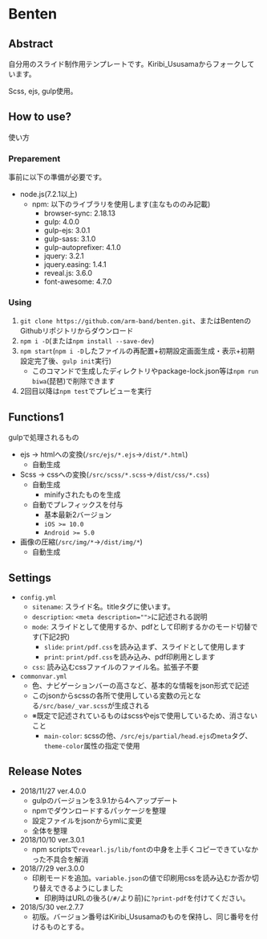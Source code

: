 # Benten

## Abstract

自分用のスライド制作用テンプレートです。Kiribi_Ususamaからフォークしています。

Scss, ejs, gulp使用。

## How to use?

使い方

### Preparement

事前に以下の準備が必要です。

- node.js(7.2.1以上)
    - npm: 以下のライブラリを使用します(主なもののみ記載)
        - browser-sync: 2.18.13
        - gulp: 4.0.0
        - gulp-ejs: 3.0.1
        - gulp-sass: 3.1.0
        - gulp-autoprefixer: 4.1.0
        - jquery: 3.2.1
        - jquery.easing: 1.4.1
        - reveal.js: 3.6.0
        - font-awesome: 4.7.0

### Using

1. `git clone https://github.com/arm-band/benten.git`、またはBentenのGithubリポジトリからダウンロード
2. `npm i -D`(または`npm install --save-dev`)
3. `npm start`(`npm i -D`したファイルの再配置+初期設定画面生成・表示+初期設定完了後、`gulp init`実行)
    - このコマンドで生成したディレクトリやpackage-lock.json等は`npm run biwa`(琵琶)で削除できます
4. 2回目以降は`npm test`でプレビューを実行

## Functions1

gulpで処理されるもの

- ejs → htmlへの変換(`/src/ejs/*.ejs`→`/dist/*.html`)
    - 自動生成
- Scss → cssへの変換(`/src/scss/*.scss`→`/dist/css/*.css`)
    - 自動生成
        - minifyされたものを生成
    - 自動でプレフィックスを付与
        - 基本最新2バージョン
        - `iOS >= 10.0`
        - `Android >= 5.0`
- 画像の圧縮(`/src/img/*`→`/dist/img/*`)
    - 自動生成

## Settings

- `config.yml`
    - `sitename`: スライド名。titleタグに使います。
    - `description`: `<meta description="">`に記述される説明
    - `mode`: スライドとして使用するか、pdfとして印刷するかのモード切替です(下記2択)
        - `slide`: `print/pdf.css`を読み込まず、スライドとして使用します
        - `print`: `print/pdf.css`を読み込み、pdf印刷用とします
    - `css`: 読み込むcssファイルのファイル名。拡張子不要
- `commonvar.yml`
    - 色、ナビゲーションバーの高さなど、基本的な情報をjson形式で記述
    - このjsonからscssの各所で使用している変数の元となる`/src/base/_var.scss`が生成される
    - ※既定で記述されているものはscssやejsで使用しているため、消さないこと
        - `main-color`: scssの他、`/src/ejs/partial/head.ejs`の`meta`タグ、`theme-color`属性の指定で使用

## Release Notes

- 2018/11/27 ver.4.0.0
    - gulpのバージョンを3.9.1から4へアップデート
    - npmでダウンロードするパッケージを整理
    - 設定ファイルをjsonからymlに変更
    - 全体を整理
- 2018/10/10 ver.3.0.1
    - npm scriptsで`revearl.js/lib/font`の中身を上手くコピーできていなかった不具合を解消
- 2018/7/29 ver.3.0.0
    - 印刷モードを追加。`variable.json`の値で印刷用cssを読み込むか否か切り替えできるようにしました
        - 印刷時はURLの後ろ(`/#/`より前)に`?print-pdf`を付けてください。
- 2018/5/30 ver.2.7.7
    - 初版。バージョン番号はKiribi_Ususamaのものを保持し、同じ番号を付けるものとする。